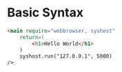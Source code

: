 # Basic Syntax

```html
<main require="webbrowser, syshost"
    return=(
        <h1>Hello World</h1>
    )
    syshost.run("127.0.0.1", 5000)
/>
```
